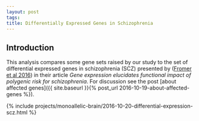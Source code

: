 ```yaml
---
layout: post
tags:
title: Differentially Expressed Genes in Schizophrenia
---
```


## Introduction

This analysis compares some gene sets raised by our study to the set of differential expressed genes in schizophrenia (SCZ) presented by ([Fromer et al 2016](http://www.nature.com/neuro/journal/vaop/ncurrent/full/nn.4399.html)) in their article *Gene expression elucidates functional impact of polygenic risk for schizophrenia*.  For discussion see the post [about affected genes]({{ site.baseurl }}{% post_url 2016-10-19-about-affected-genes %}).

{% include projects/monoallelic-brain/2016-10-20-differential-expression-scz.html %}
